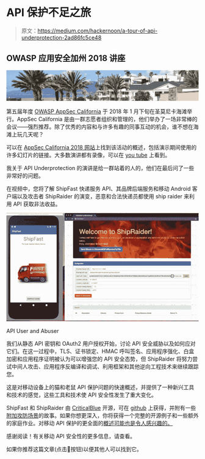 # API 保护不足之旅

> 原文：<https://medium.com/hackernoon/a-tour-of-api-underprotection-2ad86fc5ce48>

## OWASP 应用安全加州 2018 讲座

![](img/3e1d0581bf4a9aaf2526fbbcb442b7ec.png)

第五届年度 [OWASP AppSec California](https://2018.appseccalifornia.org/) 于 2018 年 1 月下旬在圣莫尼卡海滩举行。AppSec California 是由一群志愿者组织和管理的，他们举办了一场非常棒的会议——强烈推荐。除了优秀的内容和与许多有趣的同事互动的机会，谁不想在海滩上玩几天呢？

可以在 [AppSec California 2018 网站](https://2018.appseccalifornia.org/index.php/program/sessions/)上找到该活动的概述，包括演示期间使用的许多幻灯片的链接。大多数演讲都有录像，可以在 [you tube](https://www.youtube.com/playlist?list=PLpr-xdpM8wG-mJASEZ4TqFYtiRgasd-ki) 上看到。

我关于 API Underprotection 的演讲是给一群站着的人的，他们在最后问了一些非常好的问题。

在视频中，您将了解 ShipFast 快递服务 API、其品牌后端服务和移动 Android 客户端以及攻击者 ShipRaider 的演变，恶意和合法快递员都使用 ship raider 来利用 API 获取非法收益。

![](img/e9dd726f2ba68640165bd783cd15a922.png)

API User and Abuser

我们从静态 API 密钥和 OAuth2 用户授权开始，讨论 API 安全威胁以及如何应对它们。在这一过程中，TLS、证书锁定、HMAC 呼叫签名、应用程序强化、白盒加密和应用程序证明被认为可以增强您的 API 安全态势，但 ShipRaider 将努力尝试中间人攻击、应用程序反编译和调试、利用框架和其他逆向工程技术来继续跟踪您。

这是对移动设备上的猫和老鼠 API 保护问题的快速概述，并提供了一种新兴工具和技术的感觉，这些工具和技术使 API 安全性发生了重大变化。

ShipFast 和 ShipRaider 由 [CriticalBlue](https://approov.io) 开源，可在 [github](https://github.com/approov/shipfast-api-protection) 上获得，并附有一些[附加攻防场景](/approov/shipfast-api-protection-walkthrough-part-1-d00810b4138dgithub)的故事。如果你想更深入，你将获得一个完整的开源例子和一些额外的家庭作业。对移动 API 保护的更全面的[概述可能也是令人感兴趣的。](https://hackernoon.com/mobile-api-security-techniques-682a5da4fe10)

感谢阅读！有关移动 API 安全性的更多信息，请查看。

如果你推荐这篇文章(点击👏按钮)以便其他人可以找到它。